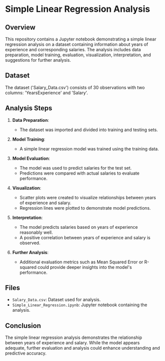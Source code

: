 # Simple Linear Regression Analysis

## Overview
This repository contains a Jupyter notebook demonstrating a simple linear regression analysis on a dataset containing information about years of experience and corresponding salaries. The analysis includes data preparation, model training, evaluation, visualization, interpretation, and suggestions for further analysis.

## Dataset
The dataset ('Salary_Data.csv') consists of 30 observations with two columns: 'YearsExperience' and 'Salary'.

## Analysis Steps
1. **Data Preparation**:
   - The dataset was imported and divided into training and testing sets.

2. **Model Training**:
   - A simple linear regression model was trained using the training data.

3. **Model Evaluation**:
   - The model was used to predict salaries for the test set.
   - Predictions were compared with actual salaries to evaluate performance.

4. **Visualization**:
   - Scatter plots were created to visualize relationships between years of experience and salary.
   - Regression lines were plotted to demonstrate model predictions.

5. **Interpretation**:
   - The model predicts salaries based on years of experience reasonably well.
   - A positive correlation between years of experience and salary is observed.

6. **Further Analysis**:
   - Additional evaluation metrics such as Mean Squared Error or R-squared could provide deeper insights into the model's performance.

## Files
- `Salary_Data.csv`: Dataset used for analysis.
- `Simple_Linear_Regression.ipynb`: Jupyter notebook containing the analysis.

## Conclusion
The simple linear regression analysis demonstrates the relationship between years of experience and salary. While the model appears adequate, further evaluation and analysis could enhance understanding and predictive accuracy.
